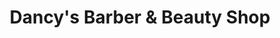 ---
title: "Dancy's Barber & Beauty Shop"
url: /east-saint-louis/dancys-barber-und-beauty-shop/
shop: Friseur
---